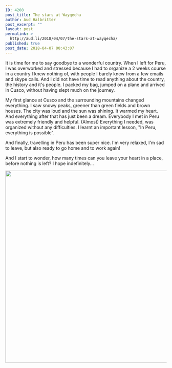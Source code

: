 ```yaml
---
ID: 4208
post_title: The stars at Wayqecha
author: Aud Halbritter
post_excerpt: ""
layout: post
permalink: >
  http://aud.li/2018/04/07/the-stars-at-wayqecha/
published: true
post_date: 2018-04-07 00:43:07
---
```

It is time for me to say goodbye to a wonderful country. When I left for Peru, I was overworked and stressed because I had to organize a 2 weeks course in a country I knew nothing of, with people I barely knew from a few emails and skype calls. And I did not have time to read anything about the country, the history and it's people. I packed my bag, jumped on a plane and arrived in Cusco, without having slept much on the journey.

My first glance at Cusco and the surrounding mountains changed everything. I saw snowy peaks, greener than green fields and brown houses. The city was loud and the sun was shining. It warmed my heart. And everything after that has just been a dream. Everybody I met in Peru was extremely friendly and helpful. (Almost) Everything I needed, was organized without any difficulties. I learnt an important lesson, "In Peru, everything is possible".

And finally, travelling in Peru has been super nice. I'm very relaxed, I'm sad to leave, but also ready to go home and to work again!

And I start to wonder, how many times can you leave your heart in a place, before nothing is left? I hope indefinitely...

<a href="http://aud.li/wp-content/uploads/2018/04/MG_9180.jpg"><img class="alignnone size-large wp-image-4209" src="http://aud.li/wp-content/uploads/2018/04/MG_9180-1024x683.jpg" alt="" width="900" height="600" /></a>